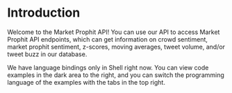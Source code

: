 
# Introduction

Welcome to the Market Prophit API!  You can use our API to access Market Prophit API endpoints, which can get information on crowd sentiment, market prophit sentiment, z-scores, moving averages, tweet volume, and/or tweet buzz in our database.

We have language bindings only in Shell right now.  You can view code examples in the dark area to the right, and you can switch the programming language of the examples with the tabs in the top right.
